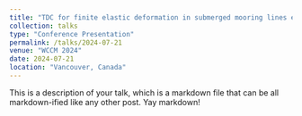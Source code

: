 ```yaml
---
title: "TDC for finite elastic deformation in submerged mooring lines exposed to dynamic loading"
collection: talks
type: "Conference Presentation"
permalink: /talks/2024-07-21
venue: "WCCM 2024"
date: 2024-07-21
location: "Vancouver, Canada"
---
```


This is a description of your talk, which is a markdown file that can be all markdown-ified like any other post. Yay markdown!
